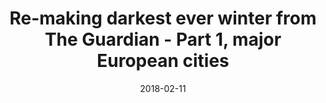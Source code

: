 ---
layout: externalpost
redirect_url: https://medium.com/@yuriymelnichuk/re-making-darkest-ever-winter-from-the-guardian-part-1-major-european-cities-f2097401d023
title: Re-making darkest ever winter from The Guardian - Part 1, major European cities
excerpt: "Published on Medium"
date: 2018-02-11
---